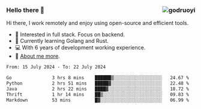 ### Hello there 👋 <img align="right" src="https://github-readme-stats.vercel.app/api?username=godruoyi&show_icons=true" alt="godruoyi" />

Hi there, I work remotely and enjoy using open-source and efficient tools.

- 🔭 Interested in full stack. Focus on backend.
- 🌱 Currently learning Golang and Rust.
- 💻 With 6 years of development working experience.
- 👒 [About me more](https://godruoyi.com/posts/about-godruoyi).



<!--START_SECTION:waka-->

```txt
From: 15 July 2024 - To: 22 July 2024

Go               3 hrs 8 mins    ██████▒░░░░░░░░░░░░░░░░░░   24.67 %
Python           2 hrs 51 mins   █████▓░░░░░░░░░░░░░░░░░░░   22.48 %
Java             2 hrs 22 mins   ████▓░░░░░░░░░░░░░░░░░░░░   18.72 %
Thrift           1 hr 14 mins    ██▒░░░░░░░░░░░░░░░░░░░░░░   09.83 %
Markdown         53 mins         █▓░░░░░░░░░░░░░░░░░░░░░░░   06.99 %
```

<!--END_SECTION:waka-->
